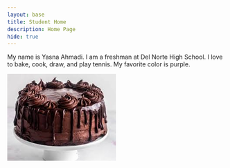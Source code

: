 ```yaml
---
layout: base
title: Student Home 
description: Home Page
hide: true
---
```


My name is Yasna Ahmadi. I am a freshman at Del Norte High School. I love to bake, cook, draw, and play tennis. My favorite color is purple.


![alt text](images/download.jpg)